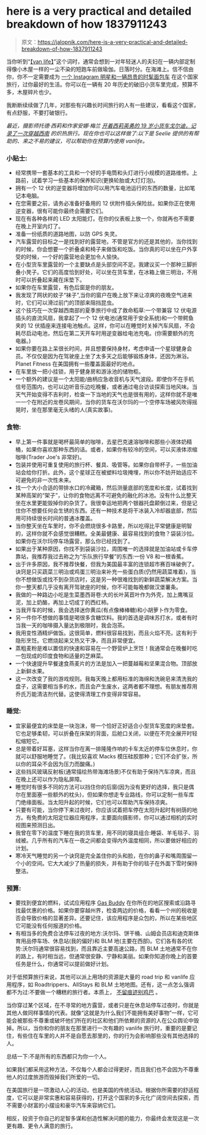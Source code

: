 # here is a very practical and detailed breakdown of how 1837911243

> 原文：<https://jalopnik.com/here-is-a-very-practical-and-detailed-breakdown-of-how-1837911243>

当你听到“[【van life】](https://jalopnik.com/vanlife-can-be-cheaper-weirder-and-more-accessible-th-1836822787)”这个词时，通常会想到一对年轻迷人的夫妇在一辆内部定制得像小木屋一样的一尘不染的短跑车前做瑜伽。日落时分。在海滩上。信不信由你，你不一定需要成为 [一个 Instagram 明星和一辆昂贵的时髦面包车](https://jalopnik.com/even-hippies-living-in-vans-are-shilling-for-brands-on-1794423354) 在这个国家旅行，过你最好的生活。你可以在一辆有 20 年历史的破旧小货车里完成，预算不多，木屋碎片也少。



我断断续续做了几年，对那些有兴趣长时间旅行的人有一些建议，看看这个国家，有点舒服，不要打破银行。

*最近，摄影师托德·西莉和作家安娜·梅兰* [*开着西莉英勇的 19 岁小货车戈尔迪，记录了一次穿越西南*](https://jalopnik.com/vanlife-can-be-cheaper-weirder-and-more-accessible-th-1836822787) *的炽热旅行。现在你也可以这样做了:以下是 Seelie 提供的有帮助的、来之不易的建议，可以帮助你在预算内使用 vanlife。*

### 小贴士:

*   经常携带一套基本的工具和一个好的手电筒和头灯进行小规模的道路维修。上路前，试着学习一些基本的保养知识(更换轮胎或大灯灯泡)。
*   拥有一个 12 伏的逆变器将增加你可以用汽车电池运行的东西的数量，比如笔记本电脑。
*   在您需要之前，请务必准备好备用的 12 伏附件插头保险丝。如果你正在使用逆变器，很有可能你最终会需要它们。
*   现在有各种各样的 LED 太阳能灯。在你的仪表板上放一个，你就再也不需要在晚上开室内灯了。
*   准备一份纸质的道路地图，以防 GPS 失灵。
*   汽车露营的目标之一是找到好的露营地，不管是官方的还是其他的，当你找到的时候，你会想要一个折叠桌和椅子来做饭和吃饭。当你真的可以坐在户外享受的时候，一个好的露营地会更加令人愉快。
*   在小型货车里露营的一个主要缺点是头部空间不足。我建议买一个那种三脚折叠小凳子。它们的高度恰到好处，可以坐在货车里，在冰箱上做三明治，不用时可以折叠起来藏在床垫下。
*   如果你在车里露营，有色后窗是你的朋友。
*   我发现了网状的蚊子“袜子”,当你的窗户在晚上放下来让凉爽的夜晚空气进来时，它们可以滑过前门的顶部来阻挡昆虫。
*   这个技巧在一次穿越西南部的夏季旅行中成了救命稻草:一个带兼容 12 伏电源插头的直流风扇，我拿起了一个 12 伏电池(通常用于安全系统)和一个带鳄鱼夹的 12 伏插座来连接电池触点。这样，你可以在睡觉时关掉汽车风扇，不会耗尽启动电池，然后在第二天开车时用逆变器给电池充电。(你需要额外的充电器。)
*   如果你要在路上呆很长时间，并且想要保持身材，考虑申请一个星球健身会员。不仅仅是因为在驾驶座上坐了太多天之后能够锻炼身体，还因为淋浴。Planet Fitness 在美国拥有一些覆盖面最好的地点。
*   在车里放一把小挂锁，用于健身房和游泳池的储物柜。
*   一个额外的建议是一个太阳能/曲柄应急收音机与天气波段。即使你不在手机信号范围内，也可以边听音乐边吃晚餐，或者通过电台访谈探索当地风味。当天气开始变得不吉利时，检查一下当地的天气也是很有用的，这样你就不是唯一一个在附近的龙卷风期间，当你的货车在沃尔玛的一个空停车场被风吹得摇晃时，坐在那里毫无头绪的人(真实故事)。



### 食物:

*   早上第一件事就是喝杯最简单的咖啡，去星巴克速溶咖啡和那些小液体奶精桶，如果你喜欢那种东西的话。或者，如果你有较冷的空间，可以买液体浓缩咖啡(Trader Joe's 非常好)。
*   包装并使用可重复使用的旅行杯、餐具、吸管等。如果你自带杯子，一些加油站会给你打折。此外，这个星球正在被塑料垃圾掩埋，所以你不妨开始适应不可避免的非一次性未来。
*   找一个大小合适的带排水口的冷藏箱，然后测量底部的宽度和长度，试着找到某种高架的“架子”，让你的食物远离不可避免的融化的冰池。没有什么比整天坐在水里更能毁掉你的杂货了。我很幸运地把两个银器托盘颠倒过来，但是记住你不想要任何会生锈的东西。还有一种技术是将干冰装入冷却器底部，然后用可持续很长时间的普通冰覆盖。
*   当你整天坐在车里时，你不会燃烧很多卡路里，所以吃得比平常健康是明智的，这样你就不会感觉很糟糕。全美最健康、最容易找到的食物？袋装沙拉。如果你在沃尔玛停车场露营，那么你已经找到了。
*   如果出于某种原因，你找不到袋装沙拉，周围唯一的选择就是加油站或卡车停靠站，我推荐我过去称之为“乐队旅行早餐”的东西:一份 V8 和一根香蕉。
*   出于许多原因，我不推荐快餐，但我为美国最丰富的连锁超市赛百味破例了。诀窍是只买蔬菜三明治或鸡蛋三明治来补充一些蛋白质(仍然用蔬菜堆着)，当你不想做饭或找不到杂货店时，这是另一种很难找到的新鲜蔬菜解决方案。当你一整天都几乎没有离开驾驶座的时候，你不可能每晚都做汉堡薯条。
*   我做的一种路边小吃是生菜墨西哥卷:大的长叶莴苣叶作为外壳，加上鹰嘴豆泥，加上奶酪，再加上切成丁的西红柿。
*   当我开车的时候，我会选择迷你黄瓜(有点像棒棒糖)和小胡萝卜作为零食。
*   另一件你不想做的事情是喝很多含糖饮料。我的首选是调味苏打水，或者有时当我一天的咖啡摄入量达到极限时，我会泡茶。
*   我用变性酒精炉做饭。这很简单，燃料很容易找到，而且火焰不亮，这有利于隐形烹饪。它燃烧起来又热又干净，而且非常便宜。
*   蒸粗麦粉是难以置信的快速和容易在一个野营炉上烹饪！我通常会在晚餐时吃一包现成的印度食物和适量的芝麻菜。
*   一个快速提升早餐速食燕麦片的方法是加入一把蔓越莓和坚果混合物。顶部放上新鲜水果。
*   这一次改变了我的游戏规则。我每天晚上都用标准的海绵和洗碗皂来清洗我的盘子，这需要相当多的水，而且会产生废水，这两者都不理想。有朋友推荐用乔氏万能清洁剂代替。这使得清理工作变得非常容易。

### 睡觉:

*   宜家最便宜的床垫是一块泡沫，带一个恰好正好适合小型货车宽度的床垫套。它也足够柔韧，可以折叠在床架的背面，后舱口关闭，以便在不完全展开时轻松缩短它。
*   总是带着好耳塞，这样当你在离一排隆隆作响的卡车太近的停车位休息时，你就可以舒服地睡觉了。(我比较喜欢 Macks 模压硅胶那种；它们不会扩张，所以你的耳朵不会因为压力而酸痛。)
*   这些挡风玻璃反射板(通常描绘热带海滩场景)不仅有助于保持汽车凉爽，而且在晚上还可以作为隐私屏障。
*   睡觉时有很多不同的方法可以挡住你的后窗(因为没有更好的选择，我只是偶尔在里面塞一些额外的枕头)，但如果你想走专业路线，你可以定制一些车库门绝缘面板。当太阳升起的时候，它们也可以帮助汽车保持凉爽。
*   只要有可能，当你停下来过夜时，你应该试着把车停在太阳升起时有树荫的地方。有免费的太阳定位器应用程序，主要面向摄影师，你可以通过相机的实时视图来预测日出。
*   我曾在零下的温度下睡在我的货车里，用不同的寝具组合:睡袋、羊毛毯子、羽绒被。几乎所有的汽车在一夜之间都会变得内外温度相同，所以要做好相应的计划。
*   寒冷天气睡觉的另一个诀窍是完全盖住你的头和脸，在你的鼻子和嘴周围留一个小的空间。它大大减少了热量的损失，并有助于你的毯子在外面下雪时保持整洁。

### 预算:

*   要找到便宜的燃料，试试应用程序 [Gas Buddy](https://www.gasbuddy.com/App) 在你所在的地区搜索或沿路寻找最优惠的价格。如果你要穿越州界，检查两边的价格，看看一个州的税收是否会导致价格的显著差异。还要记住，该应用程序是众包的，所以在某些地区它可能没有任何报道的价格。
*   有相当多的免费合法停车过夜的地方:沃尔玛、饼干桶、山姆会员店和迪克斯体育用品停车场、休息站(我的偏好)和 BLM 地(主要在西部)。它们各有各的优势:沃尔玛通常很容易找到，而且靠近主要高速公路，而 BLM 土地通常不在你的路上，有时相当远，但通常很安静、宁静和美丽。如果你知道你晚上的首要任务是什么，你通常可以提前做好计划。

对于低预算旅行来说，其他可以派上用场的资源是大量的 road trip 和 vanlife 应用程序，如 Roadtrippers、AllStays 和 BLM 土地地图。还有，这一点怎么强调都不为过:不要做一个糟糕的旅行者。本质上， [不留痕迹](https://www.nps.gov/articles/leave-no-trace-seven-principles.htm)[别鸡巴](https://generationdirtbag.com/7-vanlife-rules-to-live-by/) 。



当你穿过某个区域，在不寻常的地方露营，或者只是在休息站停车过夜时，你就是其他人做同样事情的代表。就像“这就是为什么我们不能拥有美好事物”一样，它可能会被那些不尊重或破坏他们所在的社区和他们所依赖的资源的人在公众舆论中毁掉。所以，当你和你的朋友在那里进行一次有趣的 vanlife 旅行时，重要的是要记住，有些住在车里的人并不是自愿去那里的，你的行为会影响那些没有其他选择的人。

总结一下:不是所有的东西都只为你一个人。

如果我们都采用这种方法，不仅每个人都会过得更好，而且我们也不会因为不尊重他人的过度旅游而毁掉我们所爱的一切。



在美国旅行是一项激动人心的活动，也是美国的传统活动。根据你所需要的舒适程度，它可以是非常实惠和容易获得的，打开这个国家的多元化广阔空间去探索，而不需要小财富的小摆设和豪华汽车来容纳它们。

相反，投资于你自己的足智多谋和创造性解决问题的能力，你最终会发现这是一次更有趣、更令人满意的旅行。